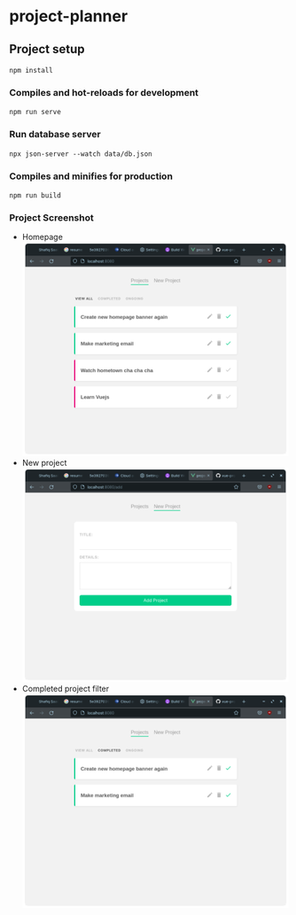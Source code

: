 # project-planner

## Project setup
```
npm install
```

### Compiles and hot-reloads for development
```
npm run serve
```
### Run database server
```
npx json-server --watch data/db.json
```

### Compiles and minifies for production
```
npm run build
```

### Project Screenshot
- Homepage
![homepage](./screenshot/1.png)
- New project
![new project](./screenshot/2.png)
- Completed project filter
![Completed project filter](./screenshot/3.png)
